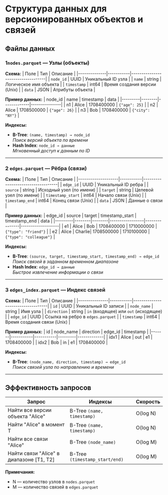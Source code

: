 # Структура данных для версионированных объектов и связей

## Файлы данных

### 1`nodes.parquet` — Узлы (объекты)
**Схема:**
| Поле         | Тип       | Описание                          |
|--------------|-----------|-----------------------------------|
| `node_id`    | UUID      | Уникальный ID узла                |
| `name`       | string    | Логическое имя объекта            |
| `timestamp`  | int64     | Время создания версии (Unix)      |
| `data`       | JSON      | Атрибуты объекта                  |

**Пример данных:**
| node_id | name   | timestamp   | data          |
|---------|--------|-------------|---------------|
| n1      | Alice  | 1708400000  | `{"age": 25}` |
| n2      | Alice  | 1708500000  | `{"age": 26}` |
| n3      | Bob    | 1708400000  | `{"city": "NY"}` |

**Индексы:**
-  **B-Tree**: `(name, timestamp) → node_id`  
  _Поиск версий объекта по времени_
-  **Hash Index**: `node_id → данные`  
  _Мгновенный доступ к данным по ID_

---

### 2 `edges.parquet` — Рёбра (связи)
**Схема:**
| Поле               | Тип       | Описание                          |
|--------------------|-----------|-----------------------------------|
| `edge_id`          | UUID      | Уникальный ID ребра              |
| `source`           | string    | Исходный узел (по имени)          |
| `target`           | string    | Целевой узел (по имени)           |
| `timestamp_start`  | int64     | Начало связи (Unix)               |
| `timestamp_end`    | int64     | Конец связи (Unix)                |
| `data`             | JSON      | Данные о связи                    |

**Пример данных:**
| edge_id | source | target | timestamp_start | timestamp_end | data              |
|---------|--------|--------|-----------------|---------------|-------------------|
| e1      | Alice  | Bob    | 1708400000      | 1710000000    | `{"type": "friend"}` |
| e2      | Alice  | Charlie| 1708500000      | 1710100000    | `{"type": "colleague"}` |

**Индексы:**
-  **B-Tree**: `(source, target, timestamp_start, timestamp_end) → edge_id`  
  _Поиск связей в заданном временном диапазоне_
-  **Hash Index**: `edge_id → данные`  
  _Быстрое извлечение информации о связи_

---

### 3 `edges_index.parquet` — Индекс связей
**Схема:**
| Поле          | Тип       | Описание                          |
|---------------|-----------|-----------------------------------|
| `id`          | UUID      | Уникальный ID записи              |
| `node_name`   | string    | Имя узла                          |
| `direction`   | string    | `in` (входящее) или `out` (исходящее) |
| `edge_id`     | UUID      | Ссылка на ребро в `edges.parquet` |
| `timestamp`   | int64     | Время создания связи (Unix)       |

**Пример данных:**
| id    | node_name | direction | edge_id | timestamp   |
|-------|-----------|-----------|---------|-------------|
| idx1  | Alice     | out       | e1      | 1708400000  |
| idx2  | Bob       | in        | e1      | 1708400000  |

**Индексы:**
-  **B-Tree**: `(node_name, direction, timestamp) → edge_id`  
  _Поиск связей узла по направлению и времени_

---

##  Эффективность запросов
| Запрос                                  | Индексы                            | Скорость  |
|-----------------------------------------|------------------------------------|-----------|
| Найти все версии объекта "Alice"        | B-Tree `(name, timestamp)`         | O(log N)  |
| Найти "Alice" в момент T                | B-Tree `(name, timestamp)`         | O(log N)  |
| Найти все связи "Alice"                 | B-Tree `(node_name)`               | O(log M)  |
| Найти связи "Alice" в диапазоне [T1, T2]| B-Tree `(timestamp_start/end)`     | O(log M)  |

**Примечания:**
- N — количество узлов в `nodes.parquet`
- M — количество связей в `edges.parquet`

